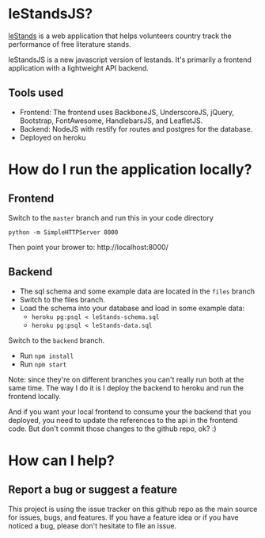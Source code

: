 leStandsJS?
==========
[leStands](http://lestands.com) is a web application that helps volunteers country track the performance of free literature stands.

leStandsJS is a new javascript version of lestands. It's primarily a frontend application with a lightweight API backend.

## Tools used
* Frontend: The frontend uses BackboneJS, UnderscoreJS, jQuery, Bootstrap, FontAwesome, HandlebarsJS, and LeafletJS.
* Backend: NodeJS with restify for routes and postgres for the database.
* Deployed on heroku

# How do I run the application locally?
## Frontend

Switch to the `master` branch and run this in your code directory

` python -m SimpleHTTPServer 8000 `

Then point your brower to: http://localhost:8000/

## Backend
* The sql schema and some example data are located in the `files` branch
* Switch to the files branch.
* Load the schema into your database and load in some example data:
  * `heroku pg:psql < leStands-schema.sql `
  * `heroku pg:psql < leStands-data.sql`

Switch to the `backend` branch.
 * Run `npm install`
 * Run `npm start`

Note: since they're on different branches you can't really run both at the same time. The way I do it is I deploy the backend to heroku and run the frontend locally.

And if you want your local frontend to consume your the backend that you deployed, you need to update the references to the api in the frontend code. But don't commit those changes to the github repo, ok? :)

# How can I help?
## Report a bug or suggest a feature
This project is using the issue tracker on this github repo as the main source for issues, bugs, and features. If you have a feature idea or if you have noticed a bug, please don't hesitate to file an issue.
